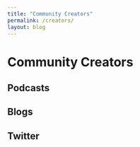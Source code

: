 ```yaml
---
title: "Community Creators"
permalink: /creators/
layout: blog
---
```


# Community Creators

## Podcasts

## Blogs

## Twitter
